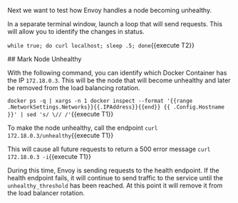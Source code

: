 Next we want to test how Envoy handles a node becoming unhealthy.

In a separate terminal window, launch a loop that will send requests. This will allow you to identify the changes in status.

`while true; do curl localhost; sleep .5; done`{{execute T2}}

## Mark Node Unhealthy

With the following command, you can identify which Docker Container has the IP `172.18.0.3`. This will be the node that will become unhealthy and later be removed from the load balancing rotation.

`docker ps -q | xargs -n 1 docker inspect --format '{{range .NetworkSettings.Networks}}{{.IPAddress}}{{end}} {{ .Config.Hostname }}' | sed 's/ \// /'`{{execute T1}}

To make the node unhealthy, call the endpoint `curl 172.18.0.3/unhealthy`{{execute T1}}

This will cause all future requests to return a 500 error message `curl 172.18.0.3 -i`{{execute T1}}

During this time, Envoy is sending requests to the health endpoint. If the health endpoint fails, it will continue to send traffic to the service until the `unhealthy_threshold` has been reached. At this point it will remove it from the load balancer rotation.